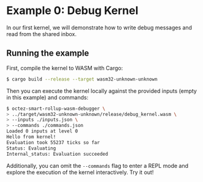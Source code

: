 # Example 0: Debug Kernel

In our first kernel, we will demonstrate how to write debug messages
and read from the shared inbox.

## Running the example

First, compile the kernel to WASM with Cargo:
<!-- $MDX skip -->
```sh
$ cargo build --release --target wasm32-unknown-unknown
```

Then you can execute the kernel locally against the provided inputs (empty in this example) and commands:
```sh
$ octez-smart-rollup-wasm-debugger \
> ../target/wasm32-unknown-unknown/release/debug_kernel.wasm \
> --inputs ./inputs.json \
> --commands ./commands.json
Loaded 0 inputs at level 0
Hello from kernel!
Evaluation took 55237 ticks so far
Status: Evaluating
Internal_status: Evaluation succeeded
```

Additionally, you can omit the `--commands` flag to enter a REPL mode and
explore the execution of the kernel interactively. Try it out!
